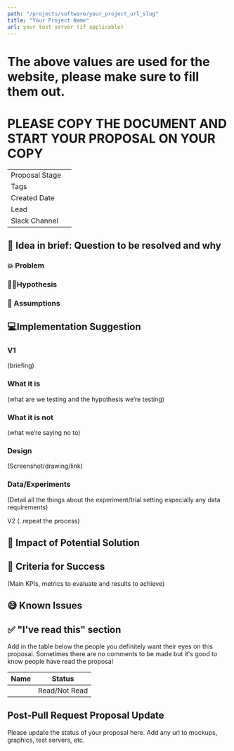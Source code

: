 ```yaml
---
path: "/projects/software/your_project_url_slug"
title: "Your Project Name"
url: your test server (if applicable)
---
```


# The above values are used for the website, please make sure to fill them out.

# PLEASE COPY THE DOCUMENT AND START YOUR PROPOSAL ON YOUR COPY 
| | |
|-|-|
| Proposal Stage |      |
| Tags           |      |
| Created Date   |      |
| Lead           |      |
| Slack Channel  |      |

## 📃 Idea in brief: Question to be resolved and why

### 💥 Problem

### 👨‍🔬Hypothesis

### 🤔 Assumptions

## 💻Implementation Suggestion

### V1
(briefing)

### What it is
(what are we testing and the hypothesis we’re testing)

### What it is not
(what we’re saying no to)

### Design
(Screenshot/drawing/link)

### Data/Experiments
(Detail all the things about the experiment/trial setting especially any data requirements)

V2 (..repeat the process)

## 💪 Impact of Potential Solution

## 🙌 Criteria for Success
(Main KPIs, metrics to evaluate and results to achieve)

## 😅 Known Issues


## ✅ "I've read this" section
Add in the table below the people you definitely want their eyes on this proposal. Sometimes there are no comments to be made but it's good to know people have read the proposal

| Name | Status |
|-|-|
|  |  Read/Not Read    |

## Post-Pull Request Proposal Update 
Please update the status of your proposal here.  Add any url to mockups, graphics, test servers, etc.
